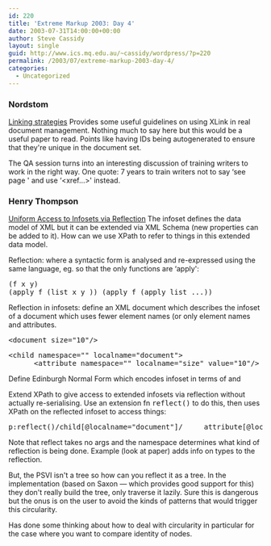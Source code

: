 ```yaml
---
id: 220
title: 'Extreme Markup 2003: Day 4'
date: 2003-07-31T14:00:00+00:00
author: Steve Cassidy
layout: single
guid: http://www.ics.mq.edu.au/~cassidy/wordpress/?p=220
permalink: /2003/07/extreme-markup-2003-day-4/
categories:
  - Uncategorized
---
```

### Nordstom

[Linking strategies](http://www.mulberrytech.com/Extreme/Proceedings/html/2003/Nordstrom01/EML2003Nordstrom01-toc.html) Provides some useful guidelines on using XLink in real document management. Nothing much to say here but this would be a useful paper to read. Points like having IDs being autogenerated to ensure that they're unique in the document set.

The QA session turns into an interesting discussion of training writers to work in the right way. One quote: 7 years to train writers not to say &#8216;see page <xxx>' and use &#8216;<xref...>' instead.

### Henry Thompson

[Uniform Access to Infosets via Reflection](http://www.mulberrytech.com/Extreme/Proceedings/html/2003/Thompson01/EML2003Thompson01-toc.html) The infoset defines the data model of XML but it can be extended via XML Schema (new properties can be added to it). How can we use XPath to refer to things in this extended data model. 

Reflection: where a syntactic form is analysed and re-expressed using the same language, eg. so that the only functions are &#8216;apply':

<pre>(f x y)
(apply f (list x y )) (apply f (apply list ...))</pre>

Reflection in infosets: define an XML document which describes the infoset of a document which uses fewer element names (or only element names and attributes. 

<pre>&lt;document size="10"/&gt; </pre>

<pre>&lt;child namespace="" localname="document"&gt;
      &lt;attribute namespace="" localname="size" value="10"/&gt; &lt;/child&gt;</pre>

Define Edinburgh Normal Form which encodes infoset in terms of <child/> and <attribute/>

Extend XPath to give access to extended infosets via reflection without actually re-serialising. Use an extension fn <tt>reflect()</tt> to do this, then uses XPath on the reflected infoset to access things: 

<pre>p:reflect()/child[@localname="document"]/     attribute[@localname="size"]/@value</pre>

Note that reflect takes no args and the namespace determines what kind of reflection is being done. Example (look at paper) adds info on types to the reflection. 

But, the PSVI isn't a tree so how can you reflect it as a tree. In the implementation (based on Saxon &#8212; which provides good support for this) they don't really build the tree, only traverse it lazily. Sure this is dangerous but the onus is on the user to avoid the kinds of patterns that would trigger this circularity. 

Has done some thinking about how to deal with circularity in particular for the case where you want to compare identity of nodes.
